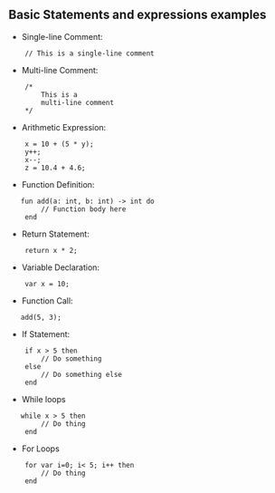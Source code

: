 ## Basic Statements and expressions examples

- Single-line Comment:
```
    // This is a single-line comment
```

- Multi-line Comment:
```
    /*
        This is a
        multi-line comment
    */
```

- Arithmetic Expression:
```
    x = 10 + (5 * y);
    y++;
    x--;
    z = 10.4 + 4.6;
```

- Function Definition:
```
   fun add(a: int, b: int) -> int do
        // Function body here
    end
```

- Return Statement:
```
    return x * 2;
```

- Variable Declaration:
```
    var x = 10;
```
- Function Call:
```
   add(5, 3);
```

- If Statement:
```
    if x > 5 then
        // Do something
    else
        // Do something else
    end
```
- While loops 
```
   while x > 5 then
        // Do thing
    end
```

- For Loops
```
    for var i=0; i< 5; i++ then
        // Do thing
    end
```
